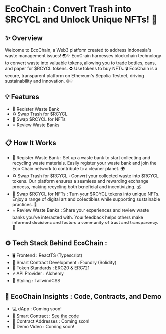# EcoChain : Convert Trash into $RCYCL and Unlock Unique NFTs! 🚀
## ✨ Overview
Welcome to EcoChain, a Web3 platform created to address Indonesia's waste management issues! 🌏✨ EcoChain harnesses blockchain technology to convert waste into valuable tokens, allowing you to trade bottles, cans, and paper for $RCYCL tokens. ♻️ Use tokens to buy NFTs. 🔒 EcoChain is a secure, transparent platform on Ethereum's Sepolia Testnet, driving sustainability and innovation. 🌐💡

## 💡 Features
- 🏦 Register Waste Bank
- ♻️ Swap Trash for $RCYCL
- 🎨 Swap $RCYCL for NFTs
- ⭐ Review Waste Banks

## 📋 How It Works
- 🏦 Register Waste Bank : Set up a waste bank to start collecting and recycling waste materials. Easily register your waste bank and join the Eco Chain network to contribute to a cleaner planet. 🌍
- ♻️ Swap Trash for $RCYCL : Convert your collected waste into $RCYCL tokens. Our platform ensures a seamless and rewarding exchange process, making recycling both beneficial and incentivizing. 💰
- 🎨 Swap $RCYCL for NFTs : Turn your $RCYCL tokens into unique NFTs. Enjoy a range of digital art and collectibles while supporting sustainable practices. 🎨
- ⭐ Review Waste Banks : Share your experiences and review waste banks you’ve interacted with. Your feedback helps others make informed decisions and fosters a community of trust and transparency. 🌟

## ⚙️ Tech Stack Behind EcoChain : 
- 🖥️ Frontend : ReactTS (Typescript)
- 🔧 Smart Contract Development : Foundry (Solidity)
- 📜 Token Standards : ERC20 & ERC721
- ⚡ API Provider : Alchemy
- 🎨 Styling : TailwindCSS

## 🚀 EcoChain Insights : Code, Contracts, and Demo 
- 💻 dApp : Coming soon!
- 🔧 Smart Contract :  [See the code](https://github.com/yebology/ecochain-smartcontract.git)
- 📜 Contract Addresses : Coming soon!
- 🎥 Demo Video : Coming soon!
